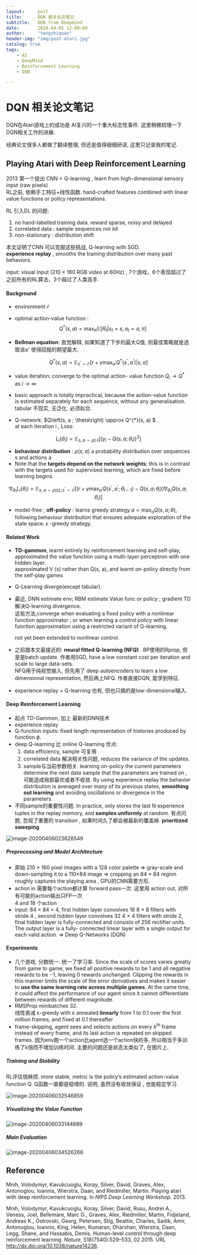 ```yaml
---
layout:     post
title:      DQN 相关论文笔记
subtitle:   DQN from Deepmind
date:       2020-04-01 12:00:00
author:     "tengshiquan"
header-img: "img/post-atari.jpg"
catalog: true
tags:
    - AI
    - DeepMind
    - Reinforcement Learning
    - DQN

---
```


 

# DQN 相关论文笔记

 DQN在Atari游戏上的成功是 AI复兴的一个重大标志性事件.  这里稍微梳理一下DQN相关工作的进展. 

经典论文很多人都做了翻译整理, 但还是值得细细研读, 这里只记录我的笔记. 



## Playing Atari with Deep Reinforcement Learning

2013  第一个提出  CNN + Q-learning ,  learn from high-dimensional sensory input (raw pixels)  
RL之前, 依赖手工特征+线性函数.   hand-crafted features combined with linear value functions or policy representations. 

RL 引入DL 的问题:

1. no hand-labelled training data. reward  sparse, noisy and delayed
2. correlated data : sample sequences not iid
3. non-stationary : distribution shift

本文证明了CNN 可以克服这些挑战,  Q-learning with SGD.    
**experience replay** , smooths the training distribution over many past behaviors.

input: visual input (210 × 160 RGB video at 60Hz) ,  7个游戏，6个表现超过了之前所有的RL算法，3个超过了人类高手. 

#### Background

- environment $\mathcal{E}$ 

- optimal action-value function :   $$
  Q^{*}(s, a)=\max _{\pi} \mathbb{E}\left[R_{t} | s_{t}=s, a_{t}=a, \pi\right]
  $$

- **Bellman equation**: 直觉解释, 如果知道了下步的最大Q值, 则最佳策略就是选取该a' 使得回报的期望最大.

$$
Q^{*}(s, a)=\mathbb{E}_{s^{\prime} \sim \mathcal{E}}\left[r+\gamma \max _{a^{\prime}} Q^{*}\left(s^{\prime}, a^{\prime}\right) | s, a\right]
$$

- value iteration:   converge to the optimal action- value function $Q_i \to Q^*$  as  $i \to \infty$ 

- basic approach is totally impractical, because the action-value function is estimated separately for each sequence, without any generalisation.  tabular 不现实, 无泛化.  必须拟合. 

- Q-network:  $Q\left(s, a ; \theta\right) \approx Q^{*}(s, a) $ .   
  at each iteration i , Loss:

$$
L_{i}\left(\theta_{i}\right)=\mathbb{E}_{s, a \sim \rho(\cdot)}\left[\left(y_{i}-Q\left(s, a ; \theta_{i}\right)\right)^{2}\right]
$$

- **behaviour distribution** : $\rho(s,a)$  a probability distribution over sequences s and actions a
- Note that the **targets depend on the network weights**; this is in contrast with the targets used for supervised learning, which are fixed before learning begins.

$$
\nabla_{\theta_{1}} L_{i}\left(\theta_{i}\right)=\mathbb{E}_{s, a \sim \rho(s) ; s^{\prime} \sim \mathcal{E}}\left[\left(r+\gamma \max _{a^{\prime}} Q\left(s^{\prime}, a^{\prime} ; \theta_{i-1}\right)-Q\left(s, a ; \theta_{i}\right)\right) \nabla_{\theta_{1}} Q\left(s, a ; \theta_{i}\right)\right]
$$
- model-free ;  **off-policy** : learns  greedy strategy $a=\max _{a} Q(s, a ; \theta),$  following behaviour distribution that ensures adequate exploration of the state space. $\epsilon$ -greedy strategy. 

#### Related Work

- **TD-gammon**, learnt entirely by reinforcement learning and self-play, approximated the value function using a multi-layer perceptron with one hidden layer.   
  approximated  V (s) rather than Q(s, a), and learnt on-policy directly from the self-play games

- Q-Learning diverge(except tabular). 

- 最近, DNN estimate env; RBM estimate Value func or policy ; gradient TD 解决Q-learning divergence.  
  这些方法,converge when evaluating a fixed policy with a nonlinear function approximator ; or when learning a control policy with linear function approximation using a restricted variant of Q-learning. 

   not yet been extended to nonlinear control.

- 之前跟本文最接近的: **neural fitted Q-learning (NFQ)** . BP使用的Rprop, 但是是batch update.  作者用SGD, have a low constant cost per iteration and scale to large data-sets.   
  NFQ用于纯视觉输入, 但先用了 deep autoencoders to learn a low dimensional representation, 然后再上NFQ. 作者直接DQN, 能学到特征.

- experience replay + Q-learning 也有, 但也只搞的是low-dimensional输入.

#### Deep Reinforcement Learning

- 起点 TD-Gammon,  加上 最新的DNN技术
- experience replay 
- Q-function inputs:  fixed length representation of histories produced by  function $\phi$.
- deep Q-learning 比 online Q-learning 优点:
  1. data efficiency,   sample 可复用
  2. correlated data 解决相关性问题, reduces the variance of the updates. 
  3. sample与当前参数相关.  learning on-policy the current parameters determine the next data sample that the parameters are trained on , 可能造成局部最优或者不收敛. By using experience replay the behavior distribution is averaged over many of its previous states, **smoothing out learning** and avoiding oscillations or divergence in the parameters.
- 不同sample的重要性问题. In practice,  only stores the last N experience tuples in the replay memory, and **samples uniformly** at random.  有点问题, 忽视了重要的 transition , 如果时间久了都会被最新的覆盖掉.  **prioritized sweeping**

![image-20200406023628549](/img/2020-04-01-DQN.assets/image-20200406023628549.png)

##### Preprocessing and Model Architecture

- 原始 210 × 160 pixel images with a 128 color palette =>  gray-scale and down-sampling it to a 110×84 image => cropping an 84 × 84 region roughly captures the playing area ,  GPU的CNN需要方形.
- action in 需要每个action都计算 forward pass一次.  这里用 action out, 对所有可能的action输出只FP一次  
   4 and 18 个action
- input: 84 × 84 × 4,  first hidden layer convolves 16 8 × 8 filters with stride 4 , second hidden layer convolves 32 4 × 4 filters with stride 2, final hidden layer is fully-connected and consists of 256 rectifier units. The output layer is a fully- connected linear layer with a single output for each valid action.   =>  Deep Q-Networks (DQN)



#### Experiments

- 几个游戏, 分数统一.  统一了学习率. Since the scale of scores varies greatly from game to game, we fixed all positive rewards to be 1 and all negative rewards to be −1, leaving 0 rewards unchanged. Clipping the rewards in this manner limits the scale of the error derivatives and makes it easier to **use the same learning rate across multiple games**. At the same time, it could affect the performance of our agent since it cannot differentiate between rewards of different magnitude.
- RMSProp minibatches 32.  
  线性衰减 ε-greedy with ε annealed **linearly** from 1 to 0.1 over the first million frames, and fixed at 0.1 thereafter  
- frame-skipping,  agent sees and selects actions on every $k^{th}$ frame instead of every frame, and its last action is repeated on skipped frames. 因为env跑一个action比agent选一个action快的多, 所以相当于多训练了k倍而不增加训练时间. 主要的问题还是状态太类似了, 在图片上. 

##### Training and Stability

RL评估很麻烦.  more stable, metric is the policy’s estimated action-value function Q. Q函数一直都是稳增的. 说明, 虽然没有收敛保证 , 也能稳定学习. 

![image-20200406032546859](/img/2020-04-01-DQN.assets/image-20200406032546859.png)

##### Visualizing the Value Function

![image-20200406033144689](/img/2020-04-01-DQN.assets/image-20200406033144689.png)

##### Main Evaluation

![image-20200406034526266](/img/2020-04-01-DQN.assets/image-20200406034526266.png)

 

## Reference

Mnih, Volodymyr, Kavukcuoglu, Koray, Silver, David, Graves, Alex, Antonoglou, Ioannis, Wierstra, Daan, and Riedmiller, Martin. Playing atari with deep reinforcement learning. In *NIPS Deep Learning Workshop*. 2013.



Mnih, Volodymyr, Kavukcuoglu, Koray, Silver, David, Rusu, Andrei A., Veness, Joel, Bellemare, Marc G., Graves, Alex, Riedmiller, Martin, Fidjeland, Andreas K., Ostrovski, Georg, Petersen, Stig, Beattie, Charles, Sadik, Amir, Antonoglou, Ioannis, King, Helen, Kumaran, Dharshan, Wierstra, Daan, Legg, Shane, and Hassabis, Demis. Human-level control through deep reinforcement learning. *Nature*, 518(7540):529–533, 02 2015. URL http://dx.doi.org/10.1038/nature14236.

























